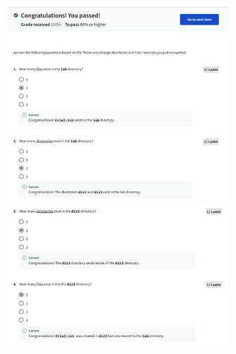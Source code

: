 ![Alt text](Screenshot%202566-04-12%20at%2012.09.33.png) ![Alt text](Screenshot%202566-04-12%20at%2012.09.41.png)